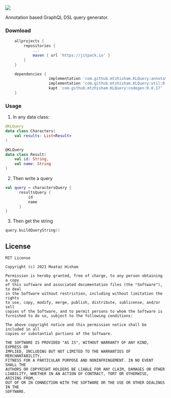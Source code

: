[![](https://jitpack.io/v/mtzhisham/KLQuery.svg)](https://jitpack.io/#mtzhisham/KLQuery)


Annotation based GraphQL DSL query generator.

### Download

```groovy
	allprojects {
		repositories {
			...
			maven { url 'https://jitpack.io' }
		}
	}
```

```groovy
	dependencies {
	               implementation 'com.github.mtzhisham.KLQuery:annotation:0.0.17'
                   implementation 'com.github.mtzhisham.KLQuery:util:0.0.17'
                   kapt 'com.github.mtzhisham.KLQuery:codegen:0.0.17'
	}
```

### Usage

1. In any data class: 

```kotlin
@KLQuery
data class Characters(
    val results: List<Result>
)

@KLQuery
data class Result(
    val id: String,
    val name: String
)
```

2. Then write a query 

```kotlin
val query = charactersQuery {
      resultsQuery {
          id
          name
      }
}
```

3. Then get the string 

```kotlin
query.buildQueryString()
``` 

## License

```
MIT License

Copyright (c) 2021 Moataz Hisham

Permission is hereby granted, free of charge, to any person obtaining a copy
of this software and associated documentation files (the "Software"), to deal
in the Software without restriction, including without limitation the rights
to use, copy, modify, merge, publish, distribute, sublicense, and/or sell
copies of the Software, and to permit persons to whom the Software is
furnished to do so, subject to the following conditions:

The above copyright notice and this permission notice shall be included in all
copies or substantial portions of the Software.

THE SOFTWARE IS PROVIDED "AS IS", WITHOUT WARRANTY OF ANY KIND, EXPRESS OR
IMPLIED, INCLUDING BUT NOT LIMITED TO THE WARRANTIES OF MERCHANTABILITY,
FITNESS FOR A PARTICULAR PURPOSE AND NONINFRINGEMENT. IN NO EVENT SHALL THE
AUTHORS OR COPYRIGHT HOLDERS BE LIABLE FOR ANY CLAIM, DAMAGES OR OTHER
LIABILITY, WHETHER IN AN ACTION OF CONTRACT, TORT OR OTHERWISE, ARISING FROM,
OUT OF OR IN CONNECTION WITH THE SOFTWARE OR THE USE OR OTHER DEALINGS IN THE
SOFTWARE.
```
